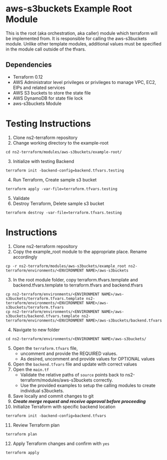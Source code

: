 aws-s3buckets Example Root Module
================================

This is the root (aka orchestration, aka caller) module which terraform will be implemented from.  It is responsible for calling the aws-s3buckets module.  Unlike other template modules, additional values must be specified in the module call outside of the tfvars.

Dependencies
------------

* Terraform 0.12
* AWS Administrator level privileges or privileges to manage VPC, EC2, EIPs and related services
* AWS S3 buckets to store the state file
* AWS DynamoDB for state file lock
* aws-s3buckets Module

Testing Instructions
====================
1. Clone ns2-terraform repository
2. Change working directory to the example-root
```
cd ns2-terraform/modules/aws-s3buckets/example-root/
```

3. Initialize with testing Backend
```
terraform init -backend-config=backend.tfvars.testing
```

4. Run Terraform, Create sample s3 bucket
```
terraform apply -var-file=terraform.tfvars.testing
```

5. Validate
6. Destroy Terraform, Delete sample s3 bucket
```
terraform destroy -var-file=terraform.tfvars.testing
```

Instructions
============
1. Clone ns2-terraform repository
2. Copy the example_root module to the appropriate place. Rename accordingly
```
cp -r ns2-terraform/modules/aws-s3buckets/example_root ns2-terraform/environments/<ENVIRONMENT NAME>/aws-s3buckets
```

3. In the root module folder, copy terraform.tfvars.template and backend.tfvars.template to terraform.tfvars and backend.tfvars
```
cp ns2-terraform/environments/<ENVIRONMENT NAME>/aws-s3buckets/terraform.tfvars.template ns2-terraform/environments/<ENVIRONMENT NAME>/aws-s3buckets/terraform.tfvars
cp ns2-terraform/environments/<ENVIRONMENT NAME>/aws-s3buckets/backend.tfvars.template ns2-terraform/environments/<ENVIRONMENT NAME>/aws-s3buckets/backend.tfvars
```

4. Navigate to new folder
```
cd ns2-terraform/environments/<ENVIRONMENT NAME>/aws-s3buckets/
```

5. Open the `terraform.tfvars` file,
   * uncomment and provide the REQUIRED values.
   * As desired, uncomment and provide values for OPTIONAL values
6. Open the `backend.tfvars` file and update with correct values
7. Open the `main.tf`
   * Validate the relative paths of `source` points back to ns2-terraform/modules/aws-s3buckets correctly.
   * Use the provided examples to setup the calling modules to create individual s3buckets.
8. Save locally and commit changes to git
9. ***Create merge request and receive approval before proceeding***
10. Initialize Terraform with specific backend location
```
terraform init -backend-config=backend.tfvars
```

11. Review Terraform plan
```
terraform plan
```

12. Apply Terraform changes and confirm with `yes`
 ```
 terraform apply
 ```
